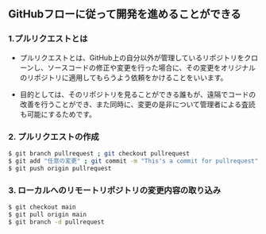 ## GitHubフローに従って開発を進めることができる

### 1.プルリクエストとは
* プルリクエストとは、GitHub上の自分以外が管理しているリポジトリをクローンし、ソースコードの修正や変更を行った場合に、その変更をオリジナルのリポジトリに適用してもらうよう依頼をかけることをいいます。

* 目的としては、そのリポジトリを見ることができる誰もが、遠隔でコードの改善を行うことができ、また同時に、変更の是非について管理者による査読も可能にするためです。

### 2. プルリクエストの作成
```Bash
$ git branch pullrequest ; git checkout pullrequest
$ git add "任意の変更" ; git commit -m "This's a commit for pullrequest"
$ git push origin pullrequest
```

### 3. ローカルへのリモートリポジトリの変更内容の取り込み
```Bash
$ git checkout main
$ git pull origin main
$ git branch -d pullrequest
```